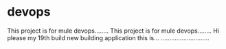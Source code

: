 # devops
This project is for mule devops........
This project is for mule devops........
Hi please my 19th build
new building application this is...
............................

